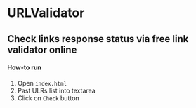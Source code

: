# URLValidator

## Check links response status via free link validator online

#### How-to run

1. Open `index.html`
2. Past ULRs list into textarea
3. Click on `Check` button